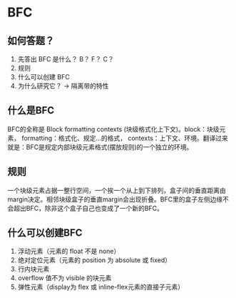 # BFC

## 如何答题？

1. 先答出 BFC 是什么？ B？ F？ C？
2. 规则
3. 什么可以创建 BFC
4. 为什么研究它？ -> 隔离带的特性


## 什么是BFC

BFC的全称是 Block formatting contexts (块级格式化上下文)。block：块级元素， formatting：格式化、规定...的格式， contexts：上下文、环境。翻译过来就是：BFC是规定内部块级元素格式(摆放规则)的一个独立的环境。

## 规则

一个块级元素占据一整行空间，一个挨一个从上到下排列，盒子间的垂直距离由margin决定。相邻块级盒子的垂直margin会出现折叠。BFC里的盒子左侧边缘不会超出BFC，除非这个盒子自己也变成了一个新的BFC。

## 什么可以创建BFC

1. 浮动元素（元素的 float 不是 none）
2. 绝对定位元素（元素的 position 为 absolute 或 fixed）
3. 行内块元素
4. overflow 值不为 visible 的块元素
5. 弹性元素（display为 flex 或 inline-flex元素的直接子元素）